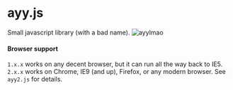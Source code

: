 # ayy.js
Small javascript library (with a bad name).
![ayylmao](https://i.imgur.com/Y5ycwfM.jpg)

#### Browser support
`1.x.x` works on any decent browser, but it can run all the way back to IE5.
`2.x.x` works on Chrome, IE9 (and up), Firefox, or any modern browser. See `ayy2.js` for details.
